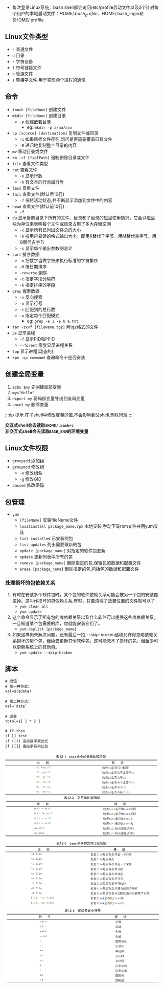 ## 
- 每次登录Linux系统，bash shell都会访问/etc/profile启动文件以及3个针对每个用户的本地启动文件：$HOME/.bash_profile、$HOME/.bash_login和$HOME/.profile
## Linux文件类型
- `-` 普通文件
- `d` 目录
- `c` 字符设备
- `l` 符号链接文件
- `p` 管道文件
- `s` 套接字文件,用于实现两个进程的通信
## 命令
- `touch [fileName]` 创建文件
- `mkdir [fileName]` 创建目录
    - `-p` 创建嵌套目录
      - eg: `mkdir -p a/aa/aaa`
- `cp [source] [destination]` 复制文件或目录
    - `-i` 如果目标文件存在,询问是否需要覆盖已有文件
    - `-R` 递归地复制整个目录的内容
- `mv` 移动目录或文件
- `rm -rf [fielPath]` 强制删除目录或文件
- `file` 查看文件类型
- `cat` 查看文件
    - `-n` 显示行数
    - `-b` 有文本的行添加行号
- `less` 查看文件
- `tail` 查看文件(默认后10行)
    - `-f` 保持活动状态,并不断显示添加到文件中的内容
- `head` 查看文件(默认前10行)
    - `-f`
- `du` 显示当前目录下所有的文件、目录和子目录的磁盘使用情况，它会以磁盘块为单位来表明每个文件或目录占用了多大存储空间
    - `-c` 显示所有已列出文件总的大小
    - `-h` 按用户易读的格式输出大小，即用K替代千字节，用M替代兆字节，用G替代吉字节
    - `-s` 显示每个输出参数的总计
- `sort` 排序数据
    - `-n` 把数字当做字符来执行标准的字符排序
    - `-M` 按日期排序
    - `-reverse` 倒序
    - `-t` 指定字段分隔符
    - `-k` 指定排序的字段
- `grep` 搜索数据
    - `-v` 反向搜索
    - `-n` 显示行号
    - `-c` 匹配到的总行数
    - `-e` 指定每个匹配模式
        - eg: `grep -e 1 -e 0 a.txt`
- `tar -zxvf [fileName.tgz]` 解tgz格式的文件
- `ps` 显示进程
    - `-f` 显示PID和PPID
    - `--forest` 嵌套显示进程关系
- `top` 显示进程(动态的)
- `rpm -qa command` 查询命令十是否安装

## 创建全局变量

1. `echo $my` 先创建局部变量
2. `my="Hello"`
3. `export my` 将局部变量导出到全局变量
4. `unset my` 删除变量

:::tip 提示
在子shell中修改变量的值,不会影响到父shell,删除同理
:::

**交互式shell会去读取`$HOME/.bashrc`**<br/>
**非交互式shell会去读取`BASH_ENV`的环境变量**


## Linux文件权限
- `groupadd` 添加组
- `groupmod` 修改组
  - `-n` 修改组名
  - `-g` 修改GID
- `passwd` 修改密码

## 包管理
- `yum`
  - `[fileName]` 安装fileName文件
  - `localinstall package_name.rpm` 本地安装,手动下载rpm文件并用yum安装
  - `list installed` 已安装的包
  - `list updates` 列出需要跟新的包
  - `update [package_name]` 对指定的软件包更新
  - `update` 更新列表中所有的包
  - `remove [package_name]` 删除指定的包,保留包的数据和配置文件
  - `erase [package_name]` 删除指定的包,包括包的数据和配置文件
### 处理损坏的包依赖关系
1. 有时在安装多个软件包时，某个包的软件依赖关系可能会被另一个包的安装覆盖掉。这叫作损坏的包依赖关系,有时，只要清理了放错位置的文件就可以了
   - `yum clean all`
   - `yum update`
2. 这个命令显示了所有包的库依赖关系以及什么软件可以提供这些库依赖关系。一旦知道某个包需要的库，你就能安装它们了。
   - `yum deplist [package_name]`
3. 如果这样仍未解决问题，还有最后一招,--skip-broken选项允许你忽略依赖关系损坏的那个包，继续去更新其他软件包。这可能救不了损坏的包，但至少可以更新系统上的其他包。
   - `yum update --skip-broken`

## 脚本
```shell
# 赋值
# 第一种方式:
val=$($date)

# 第二种方式:
val=`date`

# 运算
total=$[ 1 * 2 ]

# if-then
if [] test
if (()) 高级数学表达式
if [[]] 高级字符串比较
```
![img.png](./image/img1.png)
![img.png](./image/img2.png)
![img.png](./image/img3.png)
![img.png](./image/img4.png)

